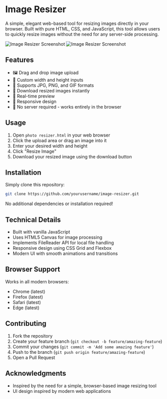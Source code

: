 # Image Resizer

A simple, elegant web-based tool for resizing images directly in your browser. Built with pure HTML, CSS, and JavaScript, this tool allows users to quickly resize images without the need for any server-side processing.

![Image Resizer Screenshot]([screenshot.png](https://github.com/mrithip/image-resizer/blob/f3c54c1ec0438d7d11a5095889c0642bd67251c0/output1.png))
![Image Resizer Screenshot]([screenshot.png](https://github.com/mrithip/image-resizer/blob/f3c54c1ec0438d7d11a5095889c0642bd67251c0/output1.png))

## Features

- 🖼️ Drag and drop image upload
- 📏 Custom width and height inputs
- 🎨 Supports JPG, PNG, and GIF formats
- 💾 Download resized images instantly
- 🎯 Real-time preview
- 📱 Responsive design
- 🚀 No server required - works entirely in the browser

## Usage

1. Open `photo resizer.html` in your web browser
2. Click the upload area or drag an image into it
3. Enter your desired width and height
4. Click "Resize Image"
5. Download your resized image using the download button

## Installation

Simply clone this repository:

```bash
git clone https://github.com/yourusername/image-resizer.git
```

No additional dependencies or installation required!

## Technical Details

- Built with vanilla JavaScript
- Uses HTML5 Canvas for image processing
- Implements FileReader API for local file handling
- Responsive design using CSS Grid and Flexbox
- Modern UI with smooth animations and transitions

## Browser Support

Works in all modern browsers:
- Chrome (latest)
- Firefox (latest)
- Safari (latest)
- Edge (latest)

## Contributing

1. Fork the repository
2. Create your feature branch (`git checkout -b feature/amazing-feature`)
3. Commit your changes (`git commit -m 'Add some amazing feature'`)
4. Push to the branch (`git push origin feature/amazing-feature`)
5. Open a Pull Request

## Acknowledgments

- Inspired by the need for a simple, browser-based image resizing tool
- UI design inspired by modern web applications
